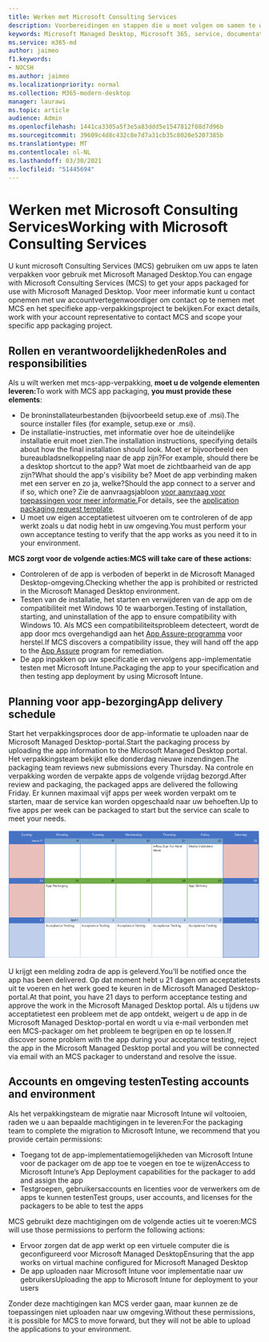 ```yaml
---
title: Werken met Microsoft Consulting Services
description: Voorbereidingen en stappen die u moet volgen om samen te werken met MCS om uw apps te verpakken
keywords: Microsoft Managed Desktop, Microsoft 365, service, documentatie
ms.service: m365-md
author: jaimeo
f1.keywords:
- NOCSH
ms.author: jaimeo
ms.localizationpriority: normal
ms.collection: M365-modern-desktop
manager: laurawi
ms.topic: article
audience: Admin
ms.openlocfilehash: 1441ca3305a5f3e5a83ddd5e1547812f08d7d96b
ms.sourcegitcommit: 39609c4d8c432c8e7d7a31cb35c8020e5207385b
ms.translationtype: MT
ms.contentlocale: nl-NL
ms.lasthandoff: 03/30/2021
ms.locfileid: "51445694"
---
```

# <a name="working-with-microsoft-consulting-services"></a><span data-ttu-id="a9108-104">Werken met Microsoft Consulting Services</span><span class="sxs-lookup"><span data-stu-id="a9108-104">Working with Microsoft Consulting Services</span></span>

<span data-ttu-id="a9108-105">U kunt microsoft Consulting Services (MCS) gebruiken om uw apps te laten verpakken voor gebruik met Microsoft Managed Desktop.</span><span class="sxs-lookup"><span data-stu-id="a9108-105">You can engage with Microsoft Consulting Services (MCS) to get your apps packaged for use with Microsoft Managed Desktop.</span></span> <span data-ttu-id="a9108-106">Voor meer informatie kunt u contact opnemen met uw accountvertegenwoordiger om contact op te nemen met MCS en het specifieke app-verpakkingsproject te bekijken.</span><span class="sxs-lookup"><span data-stu-id="a9108-106">For exact details, work with your account representative to contact MCS and scope your specific app packaging project.</span></span>

## <a name="roles-and-responsibilities"></a><span data-ttu-id="a9108-107">Rollen en verantwoordelijkheden</span><span class="sxs-lookup"><span data-stu-id="a9108-107">Roles and responsibilities</span></span>

<span data-ttu-id="a9108-108">Als u wilt werken met mcs-app-verpakking, **moet u de volgende elementen leveren:**</span><span class="sxs-lookup"><span data-stu-id="a9108-108">To work with MCS app packaging, **you must provide these elements**:</span></span>

- <span data-ttu-id="a9108-109">De broninstallateurbestanden (bijvoorbeeld setup.exe of .msi).</span><span class="sxs-lookup"><span data-stu-id="a9108-109">The source installer files (for example, setup.exe or .msi).</span></span>
- <span data-ttu-id="a9108-110">De installatie-instructies, met informatie over hoe de uiteindelijke installatie eruit moet zien.</span><span class="sxs-lookup"><span data-stu-id="a9108-110">The installation instructions, specifying details about how the final installation should look.</span></span> <span data-ttu-id="a9108-111">Moet er bijvoorbeeld een bureaubladsnelkoppeling naar de app zijn?</span><span class="sxs-lookup"><span data-stu-id="a9108-111">For example, should there be a desktop shortcut to the app?</span></span> <span data-ttu-id="a9108-112">Wat moet de zichtbaarheid van de app zijn?</span><span class="sxs-lookup"><span data-stu-id="a9108-112">What should the app's visibility be?</span></span> <span data-ttu-id="a9108-113">Moet de app verbinding maken met een server en zo ja, welke?</span><span class="sxs-lookup"><span data-stu-id="a9108-113">Should the app connect to a server and if so, which one?</span></span> <span data-ttu-id="a9108-114">Zie de aanvraagsjabloon [voor aanvraag voor toepassingen voor meer informatie.](https://github.com/MicrosoftDocs/microsoft-365-docs/raw/public/microsoft-365/managed-desktop/get-ready/downloads/app-packaging-template.docx)</span><span class="sxs-lookup"><span data-stu-id="a9108-114">For details, see the [application packaging request template](https://github.com/MicrosoftDocs/microsoft-365-docs/raw/public/microsoft-365/managed-desktop/get-ready/downloads/app-packaging-template.docx).</span></span>
- <span data-ttu-id="a9108-115">U moet uw eigen acceptatietest uitvoeren om te controleren of de app werkt zoals u dat nodig hebt in uw omgeving.</span><span class="sxs-lookup"><span data-stu-id="a9108-115">You must perform your own acceptance testing to verify that the app works as you need it to in your environment.</span></span>

<span data-ttu-id="a9108-116">**MCS zorgt voor de volgende acties:**</span><span class="sxs-lookup"><span data-stu-id="a9108-116">**MCS will take care of these actions:**</span></span>

- <span data-ttu-id="a9108-117">Controleren of de app is verboden of beperkt in de Microsoft Managed Desktop-omgeving.</span><span class="sxs-lookup"><span data-stu-id="a9108-117">Checking whether the app is prohibited or restricted in the Microsoft Managed Desktop environment.</span></span>
- <span data-ttu-id="a9108-118">Testen van de installatie, het starten en verwijderen van de app om de compatibiliteit met Windows 10 te waarborgen.</span><span class="sxs-lookup"><span data-stu-id="a9108-118">Testing of installation, starting, and uninstallation of the app to ensure compatibility with Windows 10.</span></span> <span data-ttu-id="a9108-119">Als MCS een compatibiliteitsprobleem detecteert, wordt de app door mcs overgehandigd aan het [App Assure-programma](https://docs.microsoft.com/fasttrack/products-and-capabilities#app-assure) voor herstel.</span><span class="sxs-lookup"><span data-stu-id="a9108-119">If MCS discovers a compatibility issue, they will hand off the app to the [App Assure](https://docs.microsoft.com/fasttrack/products-and-capabilities#app-assure) program for remediation.</span></span>
- <span data-ttu-id="a9108-120">De app inpakken op uw specificatie en vervolgens app-implementatie testen met Microsoft Intune.</span><span class="sxs-lookup"><span data-stu-id="a9108-120">Packaging the app to your specification and then testing app deployment by using Microsoft Intune.</span></span>

## <a name="app-delivery-schedule"></a><span data-ttu-id="a9108-121">Planning voor app-bezorging</span><span class="sxs-lookup"><span data-stu-id="a9108-121">App delivery schedule</span></span>

<span data-ttu-id="a9108-122">Start het verpakkingsproces door de app-informatie te uploaden naar de Microsoft Managed Desktop-portal.</span><span class="sxs-lookup"><span data-stu-id="a9108-122">Start the packaging process by uploading the app information to the Microsoft Managed Desktop portal.</span></span> <span data-ttu-id="a9108-123">Het verpakkingsteam bekijkt elke donderdag nieuwe inzendingen.</span><span class="sxs-lookup"><span data-stu-id="a9108-123">The packaging team reviews new submissions every Thursday.</span></span> <span data-ttu-id="a9108-124">Na controle en verpakking worden de verpakte apps de volgende vrijdag bezorgd.</span><span class="sxs-lookup"><span data-stu-id="a9108-124">After review and packaging, the packaged apps are delivered the following Friday.</span></span> <span data-ttu-id="a9108-125">Er kunnen maximaal vijf apps per week worden verpakt om te starten, maar de service kan worden opgeschaald naar uw behoeften.</span><span class="sxs-lookup"><span data-stu-id="a9108-125">Up to five apps per week can be packaged to start but the service can scale to meet your needs.</span></span>

![agenda met app-instroom op een donderdag (de 21e in dit voorbeeld), mediavalidatie de volgende dag, verpakking op de volgende maandag (de 25e) en app-bezorging op de volgende vrijdag (de 29e)](../../media/MCS-cal.png)

<span data-ttu-id="a9108-127">U krijgt een melding zodra de app is geleverd.</span><span class="sxs-lookup"><span data-stu-id="a9108-127">You'll be notified once the app has been delivered.</span></span> <span data-ttu-id="a9108-128">Op dat moment hebt u 21 dagen om acceptatietests uit te voeren en het werk goed te keuren in de Microsoft Managed Desktop-portal.</span><span class="sxs-lookup"><span data-stu-id="a9108-128">At that point, you have 21 days to perform acceptance testing and approve the work in the Microsoft Managed Desktop portal.</span></span> <span data-ttu-id="a9108-129">Als u tijdens uw acceptatietest een probleem met de app ontdekt, weigert u de app in de Microsoft Managed Desktop-portal en wordt u via e-mail verbonden met een MCS-packager om het probleem te begrijpen en op te lossen.</span><span class="sxs-lookup"><span data-stu-id="a9108-129">If discover some problem with the app during your acceptance testing, reject the app in the Microsoft Managed Desktop portal and you will be connected via email with an MCS packager to understand and resolve the issue.</span></span>

## <a name="testing-accounts-and-environment"></a><span data-ttu-id="a9108-130">Accounts en omgeving testen</span><span class="sxs-lookup"><span data-stu-id="a9108-130">Testing accounts and environment</span></span>

<span data-ttu-id="a9108-131">Als het verpakkingsteam de migratie naar Microsoft Intune wil voltooien, raden we u aan bepaalde machtigingen in te leveren:</span><span class="sxs-lookup"><span data-stu-id="a9108-131">For the packaging team to complete the migration to Microsoft Intune, we recommend that you provide certain permissions:</span></span>
 
-   <span data-ttu-id="a9108-132">Toegang tot de app-implementatiemogelijkheden van Microsoft Intune voor de packager om de app toe te voegen en toe te wijzen</span><span class="sxs-lookup"><span data-stu-id="a9108-132">Access to Microsoft Intune’s App Deployment capabilities for the packager to add and assign the app</span></span> 
-   <span data-ttu-id="a9108-133">Testgroepen, gebruikersaccounts en licenties voor de verwerkers om de apps te kunnen testen</span><span class="sxs-lookup"><span data-stu-id="a9108-133">Test groups, user accounts, and licenses for the packagers to be able to test the apps</span></span>

<span data-ttu-id="a9108-134">MCS gebruikt deze machtigingen om de volgende acties uit te voeren:</span><span class="sxs-lookup"><span data-stu-id="a9108-134">MCS will use those permissions to perform the following actions:</span></span>
 
-   <span data-ttu-id="a9108-135">Ervoor zorgen dat de app werkt op een virtuele computer die is geconfigureerd voor Microsoft Managed Desktop</span><span class="sxs-lookup"><span data-stu-id="a9108-135">Ensuring that the app works on virtual machine configured for Microsoft Managed Desktop</span></span>
-   <span data-ttu-id="a9108-136">De app uploaden naar Microsoft Intune voor implementatie naar uw gebruikers</span><span class="sxs-lookup"><span data-stu-id="a9108-136">Uploading the app to Microsoft Intune for deployment to your users</span></span>

<span data-ttu-id="a9108-137">Zonder deze machtigingen kan MCS verder gaan, maar kunnen ze de toepassingen niet uploaden naar uw omgeving.</span><span class="sxs-lookup"><span data-stu-id="a9108-137">Without these permissions, it is possible for MCS to move forward, but they will not be able to upload the applications to your environment.</span></span>
